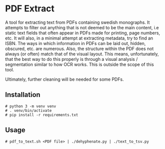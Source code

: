 # PDF Extract

A tool for extracting text from PDFs containing swedish monographs. It attempts to filter out anything that is not deemed to be the main content, i.e static text fields that often appear in PDFs made for printing, page numbers, etc. It will also, in a minimal attempt at extracting metadata, try to find an ISBN. The ways in which information in PDFs can be laid out, hidden, obscured, etc. are numerous. Also, the structure within the PDF does not always (or often) match that of the visual layout. This means, unfortunately, that the best way to do this properly is through a visual analysis / segmentation similar to how OCR works. This is outside the scope of this tool.

Ultimately, further cleaning will be needed for some PDFs.

## Installation

```
# python 3 -m venv venv
# . venv/bin/activate
# pip install -r requirements.txt
```

## Usage

```
# pdf_to_text.sh <PDF file> | ./dehyphenate.py | ./text_to_tsv.py
```
